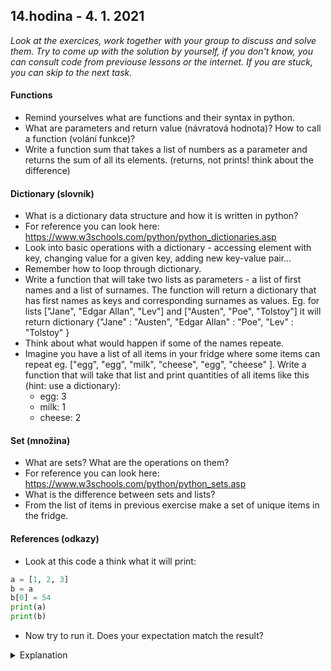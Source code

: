 ## **14.hodina - 4. 1. 2021**

*Look at the exercices, work together with your group to discuss and solve them. Try to come up with the solution by yourself, if you don't know, you can consult code from previouse lessons or the internet. If you are stuck, you can skip to the next task.*

#### Functions
- Remind yourselves what are functions and their syntax in python.
- What are parameters and return value (návratová hodnota)? How to call a function (volání funkce)?
- Write a function sum that takes a list of numbers as a parameter and returns the sum of all its elements. (returns, not prints! think about the difference)

#### Dictionary (slovník)
- What is a dictionary data structure and how it is written in python?
- For reference you can look here: https://www.w3schools.com/python/python_dictionaries.asp
- Look into basic operations with a dictionary - accessing element with key, changing value for a given key, adding new key-value pair...
- Remember how to loop through dictionary.
- Write a function that will take two lists as parameters - a list of first names and a list of surnames. The function will return a dictionary that has first names as keys and corresponding surnames as values. Eg. for lists \["Jane", "Edgar Allan", "Lev"\] and \["Austen", "Poe", "Tolstoy"\] it will return dictionary \{"Jane" : "Austen", "Edgar Allan" : "Poe", "Lev" : "Tolstoy" \}
- Think about what would happen if some of the names repeate.
- Imagine you have a list of all items in your fridge where some items can repeat eg. \["egg", "egg", "milk", "cheese", "egg", "cheese" \]. Write a function that will take that list and print quantities of all items like this (hint: use a dictionary):
  - egg: 3
  - milk: 1
  - cheese: 2
 
#### Set (množina)
- What are sets? What are the operations on them?
- For reference you can look here: https://www.w3schools.com/python/python_sets.asp
- What is the difference between sets and lists?
- From the list of items in previous exercise make a set of unique items in the fridge.

#### References (odkazy)
- Look at this code a think what it will print:
``` python
a = [1, 2, 3]
b = a
b[0] = 54
print(a)
print(b)
```
- Now try to run it. Does your expectation match the result?
<details>
<summary>Explanation</summary>
  
  expl
</details>

 

